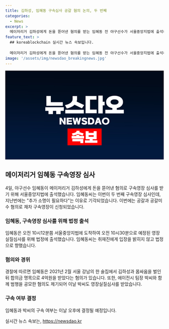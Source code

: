 ```yaml
---
title: 김하성, 임혜동 구속심사 공갈 혐의 논의, 두 번째
categories:
  - News
excerpt: >
  메이저리거 김하성에게 돈을 뜯어낸 혐의를 받는 임혜동 전 야구선수가 서울중앙지법에 출석하여 구속영장 심사를 받았다. 지난달 26일 경찰이 재차 구속영장을 신청한 것으로 알려졌으며, 임씨는 김씨와의 술자리 폭행 사건을 합의금 명목으로 4억원을 받아낸 혐의로 조사를 받고 있다. 에이전시 팀장 박씨도 영장실질심사를 받았으며, 구속 여부는 이날 오후 결정될 예정이다.
feature_text: >
  ## koreablockchain 실시간 뉴스 속보입니다.

  메이저리거 김하성에게 돈을 뜯어낸 혐의를 받는 임혜동 전 야구선수가 서울중앙지법에 출석하여 구속영장 심사를 받았다. 지난달 26일 경찰이 재차 구속영장을 신청한 것으로 알려졌으며, 임씨는 김씨와의 술자리 폭행 사건을 합의금 명목으로 4억원을 받아낸 혐의로 조사를 받고 있다. 에이전시 팀장 박씨도 영장실질심사를 받았으며, 구속 여부는 이날 오후 결정될 예정이다.
image: '/assets/img/newsdao_breakingnews.jpg'
---
```


<p><img src="/assets/img/newsdao_breakingnews.jpg" alt="koreablockchain 속보" /></p>

<h2 data-ke-size="size26">메이저리거 임혜동 구속영장 심사</h2>

<p data-ke-size="size16">4일, 야구선수 임혜동이 메이저리거 김하성에게 돈을 뜯어낸 혐의로 구속영장 심사를 받기 위해 서울중앙지법에 출석했습니다. 임혜동씨는 이번이 두 번째 구속영장 심사인데, 지난번에는 "추가 소명이 필요하다"는 이유로 기각되었습니다. 이번에는 공갈과 공갈미수 혐의로 재차 구속영장이 신청되었습니다.</p>

<h3>임혜동, 구속영장 심사를 위해 법정 출석</h3>

<p data-ke-size="size16">임혜동은 오전 10시12분쯤 서울중앙지법에 도착하여 오전 10시30분으로 예정된 영장실질심사를 위해 법정에 출석했습니다. 임혜동씨는 취재진에게 입장을 밝히지 않고 법정으로 향했습니다.</p>

<h3>혐의와 경위</h3>

<p data-ke-size="size16">경찰에 따르면 임혜동은 2021년 2월 서울 강남의 한 술집에서 김하성과 몸싸움을 벌인 뒤 합의금 명목으로 4억원을 받았다는 혐의가 있습니다. 또한, 에이전시 팀장 박씨와 함께 범행을 공모한 혐의도 제기되어 이날 박씨도 영장실질심사를 받았습니다.</p>

<h3>구속 여부 결정</h3>

<p data-ke-size="size16">임혜동과 박씨의 구속 여부는 이날 오후에 결정될 예정입니다.</p>
실시간 뉴스 속보는, <a href="https://newsdao.kr" rel="dofollow">https://newsdao.kr</a>


